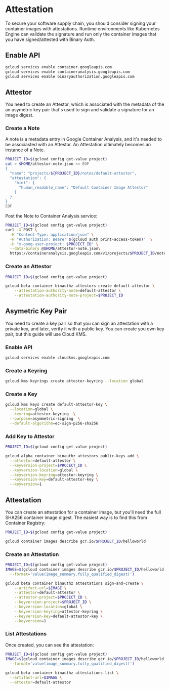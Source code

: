 # Attestation

To secure your software supply chain, you should consider signing your container images with attestations. Runtime environments like Kubernetes Engine can validate the signature and run only the container images that you have signed/attested with Binary Auth.

## Enable API

```bash
gcloud services enable container.googleapis.com
gcloud services enable containeranalysis.googleapis.com
gcloud services enable binaryauthorization.googleapis.com
```

## Attestor

You need to create an Attestor, which is associated with the metadata of the an asymetric key pair that's used to sign and validate a signature for an image digest.

### Create a Note

A note is a metadata entry in Google Container Analysis, and it's needed to be associasted with an Attestor. An Attestation ultimately becomes an instance of a Note. 

```bash
PROJECT_ID=$(gcloud config get-value project)
cat > $HOME/attestor-note.json << EOF
{
  "name": "projects/${PROJECT_ID}/notes/default-attestor",
  "attestation": {
    "hint": {
      "human_readable_name": "Default Container Image Attestor"
    }
  }
}
EOF
```

Post the Note to Container Analysis service:

```bash
PROJECT_ID=$(gcloud config get-value project)
curl -X POST \
  -H "Content-Type: application/json" \
  -H "Authorization: Bearer $(gcloud auth print-access-token)"  \
  -H "x-goog-user-project: $PROJECT_ID" \
  --data-binary @$HOME/attestor-note.json\
  https://containeranalysis.googleapis.com/v1/projects/$PROJECT_ID/notes/?noteId=default-attestor
```

### Create an Attestor

```bash
PROJECT_ID=$(gcloud config get-value project)

gcloud beta container binauthz attestors create default-attestor \
    --attestation-authority-note=default-attestor \
    --attestation-authority-note-project=$PROJECT_ID
```

## Asymetric Key Pair

You need to create a key pair so that you can sign an attestation with a private key, and later, verify it with a public key. You can create you own key pair, but this guide will use Cloud KMS.

### Enable API

```bash
gcloud services enable cloudkms.googleapis.com
```

### Create a Keyring

```bash
gcloud kms keyrings create attestor-keyring --location global
```

### Create a Key

```bash
gcloud kms keys create default-attestor-key \
  --location=global \
  --keyring=attestor-keyring  \
  --purpose=asymmetric-signing  \
  --default-algorithm=ec-sign-p256-sha256
```

### Add Key to Attestor

```bash
PROJECT_ID=$(gcloud config get-value project)

gcloud alpha container binauthz attestors public-keys add \
  --attestor=default-attestor \
  --keyversion-project=$PROJECT_ID \
  --keyversion-location=global \
  --keyversion-keyring=attestor-keyring \
  --keyversion-key=default-attestor-key \
  --keyversion=1
```

## Attestation

You can create an attestation for a container image, but you'll need the full SHA256 container image digest. The easiest way is to find this from Container Registry:

```bash
PROJECT_ID=$(gcloud config get-value project)

gcloud container images describe gcr.io/$PROJECT_ID/helloworld
```

### Create an Attestation

```bash
PROJECT_ID=$(gcloud config get-value project)
IMAGE=$(gcloud container images describe gcr.io/$PROJECT_ID/helloworld \
  --format='value(image_summary.fully_qualified_digest)')

gcloud beta container binauthz attestations sign-and-create \
    --artifact-url=$IMAGE \
    --attestor=default-attestor \
    --attestor-project=$PROJECT_ID \
    --keyversion-project=$PROJECT_ID \
    --keyversion-location=global \
    --keyversion-keyring=attestor-keyring \
    --keyversion-key=default-attestor-key \
    --keyversion=1
```

### List Attestations

Once created, you can see the attestation:

```bash
PROJECT_ID=$(gcloud config get-value project)
IMAGE=$(gcloud container images describe gcr.io/$PROJECT_ID/helloworld \
  --format='value(image_summary.fully_qualified_digest)')
  
gcloud beta container binauthz attestations list \
  --artifact-url=$IMAGE \
  --attestor=default-attestor
```

